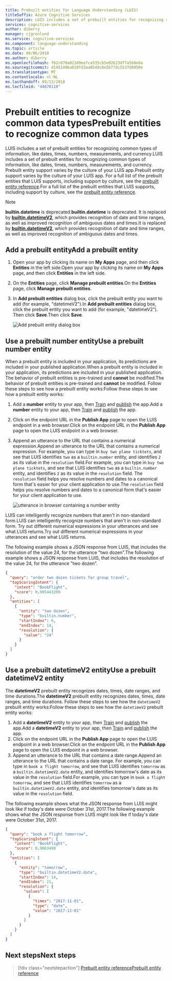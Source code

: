 ```yaml
---
title: Prebuilt entities for Language Understanding (LUIS)
titleSuffix: Azure Cognitive Services
description: LUIS includes a set of prebuilt entities for recognizing common types of information, like dates, times, numbers, measurements and currency. Prebuilt entity support varies by the culture of your LUIS app.
services: cognitive-services
author: diberry
manager: cjgronlund
ms.service: cognitive-services
ms.component: language-understanding
ms.topic: article
ms.date: 09/06/2018
ms.author: diberry
ms.openlocfilehash: f62c078a023d9ee7ca535cb5e02623df7a568e8a
ms.sourcegitcommit: d1451406a010fd3aa854dc8e5b77dc5537d8050e
ms.translationtype: MT
ms.contentlocale: nl-NL
ms.lasthandoff: 09/13/2018
ms.locfileid: "44870118"
---
```

# <a name="prebuilt-entities-to-recognize-common-data-types"></a><span data-ttu-id="de57d-104">Prebuilt entities to recognize common data types</span><span class="sxs-lookup"><span data-stu-id="de57d-104">Prebuilt entities to recognize common data types</span></span>

<span data-ttu-id="de57d-105">LUIS includes a set of prebuilt entities for recognizing common types of information, like dates, times, numbers, measurements, and currency.</span><span class="sxs-lookup"><span data-stu-id="de57d-105">LUIS includes a set of prebuilt entities for recognizing common types of information, like dates, times, numbers, measurements, and currency.</span></span> <span data-ttu-id="de57d-106">Prebuilt entity support varies by the culture of your LUIS app.</span><span class="sxs-lookup"><span data-stu-id="de57d-106">Prebuilt entity support varies by the culture of your LUIS app.</span></span> <span data-ttu-id="de57d-107">For a full list of the prebuilt entities that LUIS supports, including support by culture, see the [prebuilt entity reference](./luis-reference-prebuilt-entities.md).</span><span class="sxs-lookup"><span data-stu-id="de57d-107">For a full list of the prebuilt entities that LUIS supports, including support by culture, see the [prebuilt entity reference](./luis-reference-prebuilt-entities.md).</span></span>

> [!NOTE]
> <span data-ttu-id="de57d-108">**builtin.datetime** is deprecated.</span><span class="sxs-lookup"><span data-stu-id="de57d-108">**builtin.datetime** is deprecated.</span></span> <span data-ttu-id="de57d-109">It is replaced by [**builtin.datetimeV2**](luis-reference-prebuilt-datetimev2.md), which provides recognition of date and time ranges, as well as improved recognition of ambiguous dates and times.</span><span class="sxs-lookup"><span data-stu-id="de57d-109">It is replaced by [**builtin.datetimeV2**](luis-reference-prebuilt-datetimev2.md), which provides recognition of date and time ranges, as well as improved recognition of ambiguous dates and times.</span></span>

## <a name="add-a-prebuilt-entity"></a><span data-ttu-id="de57d-110">Add a prebuilt entity</span><span class="sxs-lookup"><span data-stu-id="de57d-110">Add a prebuilt entity</span></span>

1. <span data-ttu-id="de57d-111">Open your app by clicking its name on **My Apps** page, and then click **Entities** in the left side.</span><span class="sxs-lookup"><span data-stu-id="de57d-111">Open your app by clicking its name on **My Apps** page, and then click **Entities** in the left side.</span></span> 
2. <span data-ttu-id="de57d-112">On the **Entities** page, click **Manage prebuilt entities**.</span><span class="sxs-lookup"><span data-stu-id="de57d-112">On the **Entities** page, click **Manage prebuilt entities**.</span></span>

3. <span data-ttu-id="de57d-113">In **Add prebuilt entities** dialog box, click the prebuilt entity you want to add (for example, "datetimeV2").</span><span class="sxs-lookup"><span data-stu-id="de57d-113">In **Add prebuilt entities** dialog box, click the prebuilt entity you want to add (for example, "datetimeV2").</span></span> <span data-ttu-id="de57d-114">Then click **Save**.</span><span class="sxs-lookup"><span data-stu-id="de57d-114">Then click **Save**.</span></span>

    ![Add prebuilt entity dialog box](./media/luis-use-prebuilt-entity/add-prebuilt-entity-dialog.png)

## <a name="use-a-prebuilt-number-entity"></a><span data-ttu-id="de57d-116">Use a prebuilt number entity</span><span class="sxs-lookup"><span data-stu-id="de57d-116">Use a prebuilt number entity</span></span>
<span data-ttu-id="de57d-117">When a prebuilt entity is included in your application, its predictions are included in your published application.</span><span class="sxs-lookup"><span data-stu-id="de57d-117">When a prebuilt entity is included in your application, its predictions are included in your published application.</span></span> <span data-ttu-id="de57d-118">The behavior of prebuilt entities is pre-trained and **cannot** be modified.</span><span class="sxs-lookup"><span data-stu-id="de57d-118">The behavior of prebuilt entities is pre-trained and **cannot** be modified.</span></span> <span data-ttu-id="de57d-119">Follow these steps to see how a prebuilt entity works:</span><span class="sxs-lookup"><span data-stu-id="de57d-119">Follow these steps to see how a prebuilt entity works:</span></span>

1. <span data-ttu-id="de57d-120">Add a **number** entity to your app, then [Train](luis-interactive-test.md) and [publish](luis-how-to-publish-app.md) the app.</span><span class="sxs-lookup"><span data-stu-id="de57d-120">Add a **number** entity to your app, then [Train](luis-interactive-test.md) and [publish](luis-how-to-publish-app.md) the app.</span></span>
2. <span data-ttu-id="de57d-121">Click on the endpoint URL in the **Publish App** page to open the LUIS endpoint in a web browser.</span><span class="sxs-lookup"><span data-stu-id="de57d-121">Click on the endpoint URL in the **Publish App** page to open the LUIS endpoint in a web browser.</span></span> 
3. <span data-ttu-id="de57d-122">Append an utterance to the URL that contains a numerical expression.</span><span class="sxs-lookup"><span data-stu-id="de57d-122">Append an utterance to the URL that contains a numerical expression.</span></span> <span data-ttu-id="de57d-123">For example, you can type in `buy two plane ticktets`, and see that LUIS identifies `two` as a `builtin.number` entity, and identifies `2` as its value in the `resolution` field.</span><span class="sxs-lookup"><span data-stu-id="de57d-123">For example, you can type in `buy two plane ticktets`, and see that LUIS identifies `two` as a `builtin.number` entity, and identifies `2` as its value in the `resolution` field.</span></span> <span data-ttu-id="de57d-124">The `resolution` field helps you resolve numbers and dates to a canonical form that's easier for your client application to use.</span><span class="sxs-lookup"><span data-stu-id="de57d-124">The `resolution` field helps you resolve numbers and dates to a canonical form that's easier for your client application to use.</span></span> 

    ![utterance in browser containing a number entity](./media/luis-use-prebuilt-entity/browser-query.png)

<span data-ttu-id="de57d-126">LUIS can intelligently recognize numbers that aren't in non-standard form.</span><span class="sxs-lookup"><span data-stu-id="de57d-126">LUIS can intelligently recognize numbers that aren't in non-standard form.</span></span> <span data-ttu-id="de57d-127">Try out different numerical expressions in your utterances and see what LUIS returns.</span><span class="sxs-lookup"><span data-stu-id="de57d-127">Try out different numerical expressions in your utterances and see what LUIS returns.</span></span>

<span data-ttu-id="de57d-128">The following example shows a JSON response from LUIS, that includes the resolution of the value 24, for the utterance "two dozen".</span><span class="sxs-lookup"><span data-stu-id="de57d-128">The following example shows a JSON response from LUIS, that includes the resolution of the value 24, for the utterance "two dozen".</span></span>

```json
{
  "query": "order two dozen tickets for group travel",
  "topScoringIntent": {
    "intent": "BookFlight",
    "score": 0.905443209
  },
  "entities": [
    {
      "entity": "two dozen",
      "type": "builtin.number",
      "startIndex": 6,
      "endIndex": 14,
      "resolution": {
        "value": "24"
      }
    }
  ]
}
```
## <a name="use-a-prebuilt-datetimev2-entity"></a><span data-ttu-id="de57d-129">Use a prebuilt datetimeV2 entity</span><span class="sxs-lookup"><span data-stu-id="de57d-129">Use a prebuilt datetimeV2 entity</span></span>
<span data-ttu-id="de57d-130">The **datetimeV2** prebuilt entity recognizes dates, times, date ranges, and time durations.</span><span class="sxs-lookup"><span data-stu-id="de57d-130">The **datetimeV2** prebuilt entity recognizes dates, times, date ranges, and time durations.</span></span> <span data-ttu-id="de57d-131">Follow these steps to see how the `datetimeV2` prebuilt entity works:</span><span class="sxs-lookup"><span data-stu-id="de57d-131">Follow these steps to see how the `datetimeV2` prebuilt entity works:</span></span>

1. <span data-ttu-id="de57d-132">Add a **datetimeV2** entity to your app, then [Train](luis-interactive-test.md) and [publish](luis-how-to-publish-app.md) the app.</span><span class="sxs-lookup"><span data-stu-id="de57d-132">Add a **datetimeV2** entity to your app, then [Train](luis-interactive-test.md) and [publish](luis-how-to-publish-app.md) the app.</span></span>
2. <span data-ttu-id="de57d-133">Click on the endpoint URL in the **Publish App** page to open the LUIS endpoint in a web browser.</span><span class="sxs-lookup"><span data-stu-id="de57d-133">Click on the endpoint URL in the **Publish App** page to open the LUIS endpoint in a web browser.</span></span> 
3. <span data-ttu-id="de57d-134">Append an utterance to the URL that contains a date range.</span><span class="sxs-lookup"><span data-stu-id="de57d-134">Append an utterance to the URL that contains a date range.</span></span> <span data-ttu-id="de57d-135">For example, you can type in `book a flight tomorrow`, and see that LUIS identifies `tomorrow` as a `builtin.datetimeV2.date` entity, and identifies tomorrow's date as its value in the `resolution` field.</span><span class="sxs-lookup"><span data-stu-id="de57d-135">For example, you can type in `book a flight tomorrow`, and see that LUIS identifies `tomorrow` as a `builtin.datetimeV2.date` entity, and identifies tomorrow's date as its value in the `resolution` field.</span></span> 

<span data-ttu-id="de57d-136">The following example shows what the JSON response from LUIS might look like if today's date were October 31st, 2017.</span><span class="sxs-lookup"><span data-stu-id="de57d-136">The following example shows what the JSON response from LUIS might look like if today's date were October 31st, 2017.</span></span>

```json
{
  "query": "book a flight tomorrow",
  "topScoringIntent": {
    "intent": "BookFlight",
    "score": 0.9063408
  },
  "entities": [
    {
      "entity": "tomorrow",
      "type": "builtin.datetimeV2.date",
      "startIndex": 14,
      "endIndex": 21,
      "resolution": {
        "values": [
          {
            "timex": "2017-11-01",
            "type": "date",
            "value": "2017-11-01"
          }
        ]
      }
    }
  ]
}
```

## <a name="next-steps"></a><span data-ttu-id="de57d-137">Next steps</span><span class="sxs-lookup"><span data-stu-id="de57d-137">Next steps</span></span>
> [!div class="nextstepaction"]
> [<span data-ttu-id="de57d-138">Prebuilt entity reference</span><span class="sxs-lookup"><span data-stu-id="de57d-138">Prebuilt entity reference</span></span>](./luis-reference-prebuilt-entities.md)
